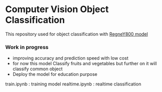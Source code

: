 # Computer Vision Object Classification
 This repository used for object classification with [RegneY800 model](https://arxiv.org/abs/2003.13678)

 ### Work in progress
 - improving accuracy and prediction speed with low cost 
 - for now this model Classify fruits and vegetables but further on it will classify common object
 - Deploy the model for education purpose

train.ipynb : training model
realtime.ipynb : realtime classification


